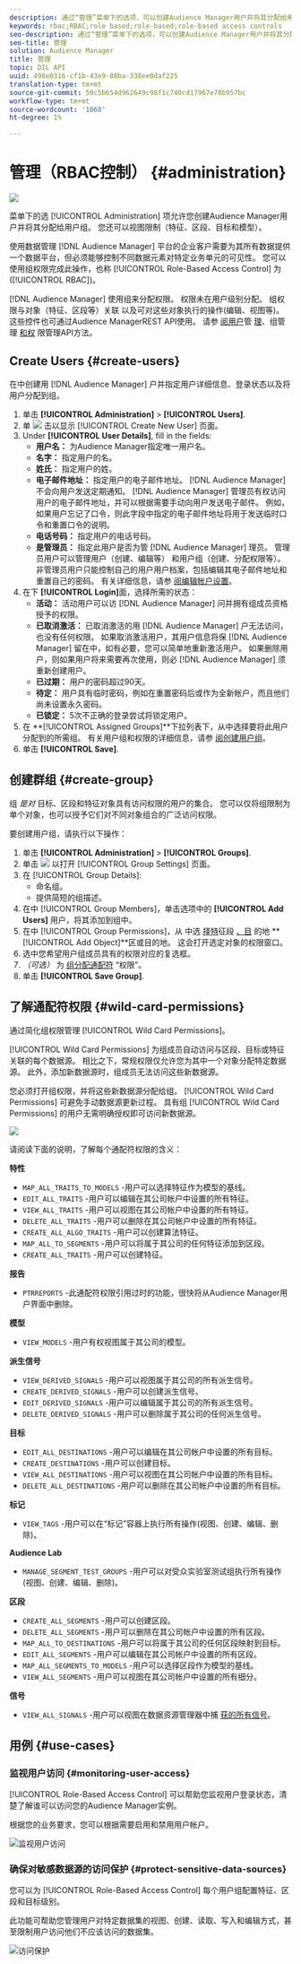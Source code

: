 ```yaml
---
description: 通过“管理”菜单下的选项，可以创建Audience Manager用户并将其分配给用户组。 您还可以视图限制（特征、区段、目标和模型）。
keywords: rbac;RBAC;role based;role-based;role-based access controls
seo-description: 通过“管理”菜单下的选项，可以创建Audience Manager用户并将其分配给用户组。 您还可以视图限制（特征、区段、目标和模型）。
seo-title: 管理
solution: Audience Manager
title: 管理
topic: DIL API
uuid: 498e0316-cf1b-43e9-88ba-338ee0daf225
translation-type: tm+mt
source-git-commit: 50c5b654d962649c98f1c740cd17967e70b957bc
workflow-type: tm+mt
source-wordcount: '1068'
ht-degree: 1%

---
```



# 管理（RBAC控制） {#administration}

![](assets/rbac-controls.png)

菜单下的选 [!UICONTROL Administration] 项允许您创建Audience Manager用户并将其分配给用户组。 您还可以视图限制（特征、区段、目标和模型）。

使用数据管理 [!DNL Audience Manager] 平台的企业客户需要为其所有数据提供一个数据平台，但必须能够控制不同数据元素对特定业务单元的可见性。 您可以使用组权限完成此操作，也称 [!UICONTROL Role-Based Access Control] 为([!UICONTROL RBAC])。

[!DNL Audience Manager] 使用组来分配权限。 权限未在用户级别分配。 组权限与对象（特征、区段等）关联 以及可对这些对象执行的操作(编辑、视图等)。 这些控件也可通过Audience ManagerREST API使用。 请参 [阅用户](/help/using/api/rest-api-main/aam-api-user-group-permission/aam-api-user.md)管 [理](/help/using/api/rest-api-main/aam-api-user-group-permission/aam-api-group.md)、组管理 [和权](/help/using/api/rest-api-main/aam-api-user-group-permission/aam-api-permissions.md) 限管理API方法。

## Create Users {#create-users}

<!-- t_create_users.xml -->

在中创建用 [!DNL Audience Manager] 户并指定用户详细信息、登录状态以及将用户分配到组。

1. 单击 **[!UICONTROL Administration]** > **[!UICONTROL Users]**.
1. 单 ![](assets/icon_add.png) 击以显示 [!UICONTROL Create New User] 页面。
1. Under **[!UICONTROL User Details]**, fill in the fields:
   * **用户名：** 为Audience Manager指定唯一用户名。
   * **名字：** 指定用户的名。
   * **姓氏：** 指定用户的姓。
   * **电子邮件地址：** 指定用户的电子邮件地址。 [!DNL Audience Manager] 不会向用户发送定期通知。 [!DNL Audience Manager] 管理员有权访问用户的电子邮件地址，并可以根据需要手动向用户发送电子邮件。 例如，如果用户忘记了口令，则此字段中指定的电子邮件地址将用于发送临时口令和重置口令的说明。
   * **电话号码：** 指定用户的电话号码。
   * **是管理员：** 指定此用户是否为管 [!DNL Audience Manager] 理员。 管理员用户可以管理用户（创建、编辑等） 和用户组（创建、分配权限等）。 非管理员用户只能控制自己的用户用户档案，包括编辑其电子邮件地址和重置自己的密码。 有关详细信息，请参 [阅编辑帐户设置](../../features/administration/edit-account-settings.md)。
1. 在下 **[!UICONTROL Login]**&#x200B;面，选择所需的状态：
   * **活动：**  活动用户可以访 [!DNL Audience Manager] 问并拥有组成员资格授予的权限。
   * **已取消激活：**  已取消激活的用 [!DNL Audience Manager] 户无法访问，也没有任何权限。 如果取消激活用户，其用户信息将保 [!DNL Audience Manager] 留在中，如有必要，您可以简单地重新激活用户。 如果删除用户，则如果用户将来需要再次使用，则必 [!DNL Audience Manager] 须重新创建用户。
   * **已过期：** 用户的密码超过90天。
   * **待定：** 用户具有临时密码，例如在重置密码后或作为全新帐户，而且他们尚未设置永久密码。
   * **已锁定：** 5次不正确的登录尝试将锁定用户。
1. 在 **[!UICONTROL Assigned Groups]**下拉列表下，从中选择要将此用户分配到的所需组。
有关用户组和权限的详细信息，请参 [阅创建用户组](../../features/administration/administration-overview.md#create-group)。
1. 单击 **[!UICONTROL Save]**.

## 创建群组 {#create-group}

组 *是对* 目标、区段和特征对象具有访问权限的用户的集合。 您可以仅将组限制为单个对象，也可以授予它们对不同对象组合的广泛访问权限。

<!-- t_create_groups.xml -->

要创建用户组，请执行以下操作：

1. 单击 **[!UICONTROL Administration]** > **[!UICONTROL Groups]**.
1. 单击 ![](assets/icon_add.png) 以打开 [!UICONTROL Group Settings] 页面。
1. 在 [!UICONTROL Group Details]:
   * 命名组。
   * 提供简短的组描述。
1. 在中 [!UICONTROL Group Members]，单击选项中的 **[!UICONTROL Add Users]** 用户，将其添加到组中。
1. 在中 [!UICONTROL Group Permissions]，从 [](../../features/traits/trait-details-page.md)中选 [择特](../../features/segments/segments-purpose.md)征段 [、目](../../features/destinations/destinations.md) 的地 **[!UICONTROL Add Object]**区或目的地。
这会打开选定对象的权限窗口。
1. 选中您希望用户组成员具有的权限对应的复选框。
1. *（可选）* 为 [组分配通配符](../../features/administration/administration-overview.md#wild-card-permissions) “权限”。
1. 单击 **[!UICONTROL Save Group]**.

## 了解通配符权限 {#wild-card-permissions}

通过简化组权限管理 [!UICONTROL Wild Card Permissions]。

<!-- c_wildcard_permissions.xml -->

[!UICONTROL Wild Card Permissions] 为组成员自动访问与区段、目标或特征关联的每个数据源。 相比之下，常规权限仅允许您为其中一个对象分配特定数据源。 此外，添加新数据源时，组成员无法访问这些新数据源。

您必须打开组权限，并将这些新数据源分配给组。 [!UICONTROL Wild Card Permissions] 可避免手动数据源更新过程。 具有组 [!UICONTROL Wild Card Permissions] 的用户无需明确授权即可访问新数据源。

![](assets/wild-card.png)

请阅读下面的说明，了解每个通配符权限的含义：

**特性**

* `MAP_ALL_TRAITS_TO_MODELS` -用户可以选择特征作为模型的基线。
* `EDIT_ALL_TRAITS` -用户可以编辑在其公司帐户中设置的所有特征。
* `VIEW_ALL_TRAITS` -用户可以视图在其公司帐户中设置的所有特征。
* `DELETE_ALL_TRAITS` -用户可以删除在其公司帐户中设置的所有特征。
* `CREATE_ALL_ALGO_TRAITS` -用户可以创建算法特征。
* `MAP_ALL_TO_SEGMENTS` -用户可以将属于其公司的任何特征添加到区段。
* `CREATE_ALL_TRAITS` -用户可以创建特征。

**报告**

* `PTRREPORTS` -此通配符权限引用过时的功能，很快将从Audience Manager用户界面中删除。

**模型**

* `VIEW_MODELS` -用户有权视图属于其公司的模型。

**派生信号**

* `VIEW_DERIVED_SIGNALS` -用户可以视图属于其公司的所有派生信号。
* `CREATE_DERIVED_SIGNALS` -用户可以创建派生信号。
* `EDIT_DERIVED_SIGNALS` -用户可以编辑属于其公司的所有派生信号。
* `DELETE_DERIVED_SIGNALS` -用户可以删除属于其公司的任何派生信号。

**目标**

* `EDIT_ALL_DESTINATIONS` -用户可以编辑在其公司帐户中设置的所有目标。
* `CREATE_DESTINATIONS` -用户可以创建目标。
* `VIEW_ALL_DESTINATIONS` -用户可以视图在其公司帐户中设置的所有目标。
* `DELETE_ALL_DESTINATIONS` -用户可以删除在其公司帐户中设置的所有目标。

**标记**

* `VIEW_TAGS` -用户可以在“标记”容器上执行所有操作(视图、创建、编辑、删除)。

**Audience Lab**

* `MANAGE_SEGMENT_TEST_GROUPS` -用户可以对受众实验室测试组执行所有操作(视图、创建、编辑、删除)。

**区段**

* `CREATE_ALL_SEGMENTS` -用户可以创建区段。
* `DELETE_ALL_SEGMENTS` -用户可以删除在其公司帐户中设置的所有区段。
* `MAP_ALL_TO_DESTINATIONS` -用户可以将属于其公司的任何区段映射到目标。
* `EDIT_ALL_SEGMENTS` -用户可以编辑在其公司帐户中设置的所有区段。
* `MAP_ALL_SEGMENTS_TO_MODELS` -用户可以选择区段作为模型的基线。
* `VIEW_ALL_SEGMENTS` -用户可以视图在其公司帐户中设置的所有细分。

**信号**

* `VIEW_ALL_SIGNALS` -用户可以视图在数据资源管理器中捕 [获的所有信号](/help/using/features/data-explorer/data-explorer-overview.md)。

## 用例 {#use-cases}

### 监视用户访问 {#monitoring-user-access}

[!UICONTROL Role-Based Access Control] 可以帮助您监视用户登录状态，清楚了解谁可以访问您的Audience Manager实例。

根据您的业务要求，您可以根据需要启用和禁用用户帐户。

![监视用户访问](assets/monitor-user-access.png)

### 确保对敏感数据源的访问保护 {#protect-sensitive-data-sources}

您可以为 [!UICONTROL Role-Based Access Control] 每个用户组配置特征、区段和目标级别。

此功能可帮助您管理用户对特定数据集的视图、创建、读取、写入和编辑方式，甚至限制用户访问他们不应该访问的数据集。

![访问保护](assets/access-protection.png)
